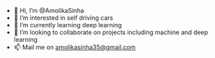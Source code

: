 - 👋 Hi, I’m @AmolikaSinha
- 👀 I’m interested in self driving cars
- 🌱 I’m currently learning deep learning
- 💞️ I’m looking to collaborate on projects including machine and deep learning
- 📫 Mail me on amolikasinha35@gmail.com

<!---
AmolikaSinha/AmolikaSinha is a ✨ special ✨ repository because its `README.md` (this file) appears on your GitHub profile.
You can click the Preview link to take a look at your changes.
--->
